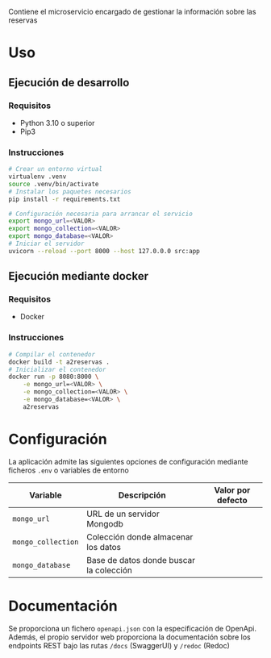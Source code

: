 Contiene el microservicio encargado de gestionar la información sobre las
reservas

# Uso

## Ejecución de desarrollo

### Requisitos

- Python 3.10 o superior
- Pip3

### Instrucciones

```sh
# Crear un entorno virtual
virtualenv .venv
source .venv/bin/activate
# Instalar los paquetes necesarios
pip install -r requirements.txt

# Configuración necesaria para arrancar el servicio
export mongo_url=<VALOR>
export mongo_collection=<VALOR>
export mongo_database=<VALOR>
# Iniciar el servidor
uvicorn --reload --port 8000 --host 127.0.0.0 src:app
```

## Ejecución mediante docker

### Requisitos

- Docker

### Instrucciones

```sh
# Compilar el contenedor
docker build -t a2reservas .
# Inicializar el contenedor
docker run -p 8080:8000 \
    -e mongo_url=<VALOR> \
    -e mongo_collection=<VALOR> \
    -e mongo_database=<VALOR> \
    a2reservas
```

# Configuración

La aplicación admite las siguientes opciones de configuración mediante ficheros
`.env` o variables de entorno

| Variable           | Descripción                             | Valor por defecto |
| ------------------ | --------------------------------------- | ----------------- |
| `mongo_url`        | URL de un servidor Mongodb              |                   |
| `mongo_collection` | Colección donde almacenar los datos     |                   |
| `mongo_database`   | Base de datos donde buscar la colección |                   |

# Documentación

Se proporciona un fichero `openapi.json` con la especificación de OpenApi.
Además, el propio servidor web proporciona la documentación sobre los endpoints
REST bajo las rutas `/docs` (SwaggerUI) y `/redoc` (Redoc)
